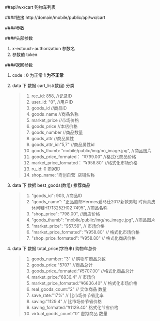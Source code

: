 ##api/wx/cart   购物车列表

####链接
    http://domain/mobile/public/api/wx/cart

####参数

####头部参数
1. x-ectouch-authorization     参数名
2.    参数值  token

####返回参数
1. code : 0 为正常   **1 为不正常**
2. data 下 数据 cart_list(数组)   分类
    > 1. rec_id: 858,    //记录ID
    > 2. user_id: "0",    //用户ID
    > 3. goods_id     //商品ID
    > 4. goods_name   //商品名称
    > 5. market_price   //市场价格
    > 6. goods_price    //本店价格
    > 7. goods_number   //商品数量
    > 8. goods_attr  //商品属性
    > 9. goods_attr_id:"5,7"  //商品属性id
    > 10. goods_thumb: "mobile/public/img/no_image.jpg",    //商品图片
    > 11. goods_price_formated： "¥799.00"   //格式化商品价格
    > 12. market_price_formated： "¥958.80"   //格式化市场价格
    > 13. ru_id: 0 商家ID
    > 14. shop_name: '商创自营'  店铺名称

3. data 下 数据 best_goods(数组)   推荐商品
    > 1. "goods_id": 903,     //商品ID
    > 2. "goods_name": "正品直邮Hermes爱马仕2017新款男鞋 时尚真皮休闲鞋H171325ZH02   7495",   //商品名称
    > 3. "shop_price": "798.00",    //商店价格
    > 4. "goods_thumb": "mobile/public/img/no_image.jpg",    //商品图片
    > 5. "market_price": "957.59",    //   市场价格
    > 6. "market_price_formated": "¥958.80"   // 格式化市场价格
    > 7. "shop_price_formated": "¥958.80"   // 格式化商店价格

4. data 下 数据 total_price(字符串)   购物车总价
    > 1. goods_number: "3"      // 购物车商品总数
    > 2. goods_price:"5707"       //商品总计
    > 3. goods_price_formated:"¥5707.00"     //格式化商品总计
    > 4. market_price:"6836.4"          //  市场价
    > 5. market_price_formated:"¥6836.40"     // 格式化市场价格
    > 6. real_goods_count:"2"       // 实体商品 数量 
    > 7. save_rate:"17%"     //   比市场价节省比率
    > 8. saving:"1129.4"       // 比市场价节省价格
    > 9. saving_formated:"¥1129.40"   格式化节省价格
    > 10. virtual_goods_count:"0"    虚拟商品 数量